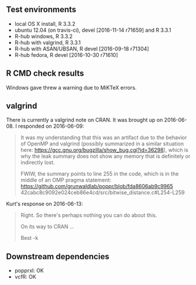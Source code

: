 ## Test environments

* local OS X install, R 3.3.2
* ubuntu 12.04 (on travis-ci), devel [2016-11-14 r71659] and R 3.3.1
* R-hub windows, R 3.3.2
* R-hub with valgrind, R 3.3.1
* R-hub with ASAN/UBSAN, R devel [2016-09-18 r71304]
* R-hub fedora, R devel [2016-10-30 r71610]


## R CMD check results

Windows gave threw a warning due to MiKTeX errors.

## valgrind

There is currently a valgrind note on CRAN. It was brought up on 2016-06-08.
I responded on 2016-06-09:

> It was my understanding that this was an artifact due to the behavior of
> OpenMP and valgrind (possibly summarized in a similar situation here:
> https://gcc.gnu.org/bugzilla/show_bug.cgi?id=36298), which is why the leak
> summary does not show any memory that is definitely or indirectly lost.
> 
> FWIW, the summary points to line 255 in the code, which is in the middle of an
> OMP pragma statement:
> https://github.com/grunwaldlab/poppr/blob/fda8606ab9c9965
> 42cabc8c9092e024ceb86e4cd/src/bitwise_distance.c#L254-L259

Kurt's response on 2016-06-13:

> Right.  So there's perhaps nothing you can do about this.
> 
> On its way to CRAN ...
> 
> Best
> -k

## Downstream dependencies

- popprxl: OK
- vcfR: OK
